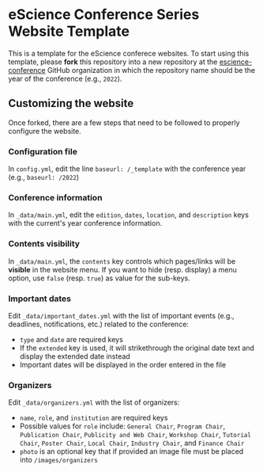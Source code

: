 # eScience Conference Series Website Template

This is a template for the eScience conferece websites. To start using this template, please **fork** this repository into a new repository at the [escience-conference](https://github.com/escience-conference) GitHub organization in which the repository name should be the year of the conference (e.g., `2022`).

## Customizing the website

Once forked, there are a few steps that need to be followed to properly configure the website.

### Configuration file

In `config.yml`, edit the line `baseurl: /_template` with the conference year (e.g., `baseurl: /2022`)

### Conference information

In `_data/main.yml`, edit the `edition`, `dates`, `location`, and `description` keys with the current's year conference information.

### Contents visibility

In `_data/main.yml`, the `contents` key controls which pages/links will be **visible** in the website menu. If you want to hide (resp. display) a menu option, use `false` (resp. `true`) as value for the sub-keys.

### Important dates

Edit `_data/important_dates.yml` with the list of important events (e.g., deadlines, notifications, etc.) related to the conference:

- `type` and `date` are required keys
- If the `extended` key is used, it will strikethrough the original date text and display the extended date instead
- Important dates will be displayed in the order entered in the file

### Organizers

Edit `_data/organizers.yml` with the list of organizers:

- `name`, `role`, and `institution` are required keys
- Possible values for `role` include: `General Chair`, `Program Chair`, `Publication Chair`, `Publicity and Web Chair`, `Workshop Chair`, `Tutorial Chair`, `Poster Chair`, `Local Chair`, `Industry Chair`, and `Finance Chair`
- `photo` is an optional key that if provided an image file must be placed into `/images/organizers`

